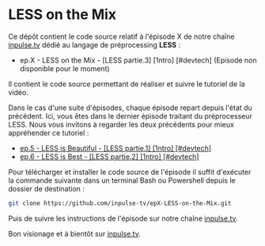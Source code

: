 # LESS on the Mix

Ce dépôt contient le code source relatif à l'épisode X de notre chaîne [inpulse.tv](https://www.inpulse.tv) dédié au langage de préprocessing **LESS** :
- ep.X - LESS on the Mix - [LESS partie.3] [1ntro] [#devtech] (Episode non disponible pour le moment)

Il contient le code source permettant de réaliser et suivre le tutoriel de la vidéo.

Dans le cas d'une suite d'épisodes, chaque épisode repart depuis l'état du précédent. Ici, vous êtes dans le dernier épisode traitant du préprocesseur LESS. Nous vous invitons à regarder les deux précédents pour mieux appréhender ce tutoriel :
- [ep.5 - LESS is Beautiful - [LESS partie.1] [1ntro] [#devtech]](https://www.youtube.com/watch?v=oNJdi28ST-Y&list=PLORtqNVm6r7CkRoQ_mxLB-QDhm-8nR3ov&index=1)
- [ep.6 - LESS is Best - [LESS partie.2] [1ntro] [#devtech]](https://www.youtube.com/watch?v=u7LYRGraGMQ&list=PLORtqNVm6r7CkRoQ_mxLB-QDhm-8nR3ov&index=2)

Pour télécharger et installer le code source de l'épisode il suffit d'exécuter la commande suivante dans un terminal Bash ou Powershell depuis le dossier de destination :
```bash
git clone https://github.com/inpulse-tv/epX-LESS-on-the-Mix.git
```
Puis de suivre les instructions de l'épisode sur notre chaîne [inpulse.tv](https://www.inpulse.tv).

Bon visionage et à bientôt sur [inpulse.tv](https://www.inpulse.tv).
